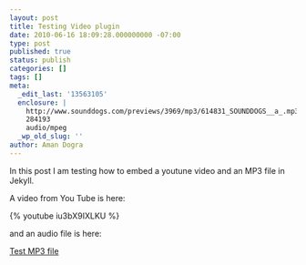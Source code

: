```yaml
---
layout: post
title: Testing Video plugin
date: 2010-06-16 18:09:28.000000000 -07:00
type: post
published: true
status: publish
categories: []
tags: []
meta:
  _edit_last: '13563105'
  enclosure: |
    http://www.sounddogs.com/previews/3969/mp3/614831_SOUNDDOGS__a_.mp3
    284193
    audio/mpeg
  _wp_old_slug: ''
author: Aman Dogra
---
```


In this post I am testing how to embed a youtune video and an MP3 file in Jekyll.
<!--more-->
A video from You Tube is here:

{% youtube iu3bX9IXLKU %}

and an audio file is here:

[Test MP3
file](http://www.sounddogs.com/previews/3969/mp3/614831_SOUNDDOGS__a_.mp3)
